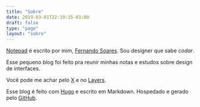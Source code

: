 ```yaml
---
title: "Sobre"
date: 2019-03-01T22:19:15-03:00
draft: false
type: "page"
layout: "sobre"
---
```


[Notepad](https://notepad.frnd.design) é escrito por mim, <a href="https://x.com/frrrnd" target="_blank">Fernando Soares</a>. Sou designer que sabe _codar_.

Esse pequeno blog foi feito pra reunir minhas notas e estudos sobre design de interfaces.

Você pode me achar pelo <a href="https://x.com/frrrnd" target="_blank">X</a> e no <a href="https://layers.to/fer" target="_blank">Layers</a>.

Esse blog é feito com <a href="https://gohugo.io" target="_blank">Hugo</a> e escrito em Markdown. Hospedado e gerado pelo <a href="https://github.com" target="_blank">GitHub</a>.